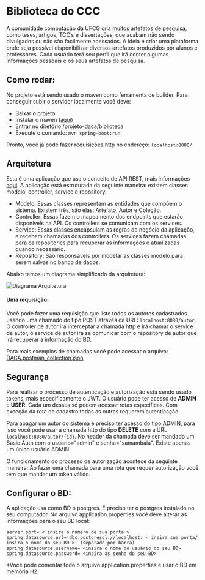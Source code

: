 
# Biblioteca do CCC

A comunidade computação da UFCG cria muitos artefatos de pesquisa, como teses, artigos, TCC’s e dissertações, que acabam não sendo divulgados ou não são facilmente acessados. A ideia é criar uma plataforma onde seja possível disponibilizar diversos artefatos produzidos por alunos e professores. 
Cada usuário terá seu perfil que irá conter algumas informações pessoais e os seus artefatos de pesquisa.

## Como rodar: 
No projeto está sendo usado o maven como ferramenta de builder. Para conseguir subir o servidor localmente você deve: 
- Baixar o projeto 
- Instalar o maven [(aqui)](https://maven.apache.org/install.html)
- Entrar no diretório /projeto-daca/biblioteca
- Execute o comando: ``` mvn spring-boot:run ```

Pronto, você já pode fazer requisições http no endereço: 
 ```localhost:8080/```


## Arquitetura	
Esta é uma aplicação que usa o conceito de API REST, mais informações [aqui](https://becode.com.br/o-que-e-api-rest-e-restful/).
A aplicação está estruturada da seguinte maneira: existem classes modelo, controller, service e repository. 
- Modelo: Essas classes representam as entidades que compõem o sistema. Existem três, são elas: Artefato, Autor e Coleção.
- Controller: Essas fazem o mapeamento dos endpoints que estarão disponíveis na API. Os controllers se comunicam com os services.  
- Service: Essas classes encapsulam as regras de negócio da aplicação, e recebem chamadas dos controllers. Os services fazem chamadas para os repositories para recuperar as informações e atualizadas quando necessário.  
- Repository: São responsáveis por modelar as classes modelo para serem salvas no banco de dados.

Abaixo temos um diagrama simplificado da arquitetura: 

![Diagrama Arquitetura](https://drive.google.com/open?id=1Q7giEbDWiEQA6XS-agSla_MMpH1__V6f)

#### Uma requisição:
Você pode fazer uma requisição que liste todos os autores cadastrados usando uma chamado do tipo POST através da URL: ```localhost:8080/autor```. O controller de autor irá interceptar a chamada http e irá chamar o service de autor, o service de autor irá se comunicar com o repository de autor que irá recuperar a informação do BD. 

Para mais exemplos de chamadas você pode acessar o arquivo: [DACA.postman_collection.json](https://www.getpostman.com/collections/58e52e960e1488d6ffc2) 

## Segurança 
Para realizar o processo de autenticação e autorização está sendo usado tokens, mais especificamente o JWT. 
O usuário pode ter acesso de **ADMIN** e **USER**. Cada um desses só podem acessar rotas específicas. Com exceção da rota de cadastro todas as outras requerem autenticação.

Para apagar um autor do sistema é preciso ter acesso do tipo ADMIN, para isso você pode usar a chamada http do tipo **DELETE** com a URL ```localhost:8080/autor/{id}```. No header da chamada deve ser mandado um Basic Auth com o usuario="admin" e senha="samambaia". Existe apenas um único usuário ADMIN. 

O funcionamento do processo de autorização acontece da seguinte maneira: Ao fazer uma chamada para uma rota que requer autorização você tem que mandar um token válido.  

## Configurar o BD:
A aplicação usa como BD o postgres. É preciso ter o postgres instalado no seu computador. 
No arquivo application.properties você deve alterar as informações para o seu BD local:
```
server.port= < insira o número de sua porta >
spring.datasource.url=jdbc:postgresql://localhost: < insira sua porta/ insira o nome do seu BD >  (separado por barra)
spring.datasource.username= <insira o nome do usuário do seu BD>
spring.datasource.password= <insira as senha do seu BD>
```
*Você pode comentar todo o arquivo application.properties e usar o BD em memória H2. 
